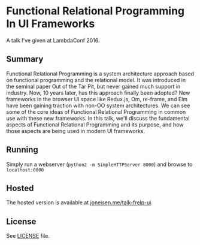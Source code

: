 # Functional Relational Programming In UI Frameworks

A talk I've given at LambdaConf 2016.

## Summary

Functional Relational Programming is a system architecture approach based on functional programming and the relational model. It was introduced in the seminal paper Out of the Tar Pit, but never gained much support in industry. Now, 10 years later, has this approach finally been adopted? New frameworks in the browser UI space like Redux.js, Om, re-frame, and Elm have been gaining traction with non-OO system architectures. We can see some of the core ideas of Functional Relational Programming in common use with these new frameworks. In this talk, we'll discuss the fundamental aspects of Functional Relational Programming and its purpose, and how those aspects are being used in modern UI frameworks.

## Running

Simply run a webserver (`python2 -m SimpleHTTPServer 8000`) and browse to `localhost:8000`

## Hosted

The hosted version is available at [joneisen.me/talk-frelp-ui](http://joneisen.me/talk-frelp-ui).

## License

See [LICENSE](/LICENSE) file.
